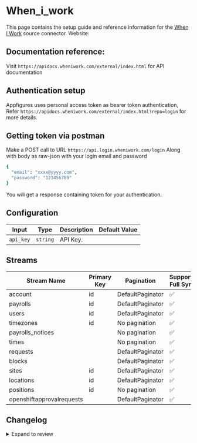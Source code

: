 # When_i_work
This page contains the setup guide and reference information for the [When I Work](https://wheniwork.com/) source connector.
Website: 

## Documentation reference:
Visit `https://apidocs.wheniwork.com/external/index.html` for API documentation

## Authentication setup
Appfigures uses personal access token as bearer token authentication,
Refer `https://apidocs.wheniwork.com/external/index.html?repo=login` for more details.

## Getting token via postman
Make a POST call to URL `https://api.login.wheniwork.com/login`
Along with body as raw-json with your login email and password
```bash
{
  "email": "xxxx@yyyy.com",
  "password": "123456789"
}
```
You will get a response containing token for your authentication.

## Configuration

| Input | Type | Description | Default Value |
|-------|------|-------------|---------------|
| `api_key` | `string` | API Key.  |  |

## Streams
| Stream Name | Primary Key | Pagination | Supports Full Sync | Supports Incremental |
|-------------|-------------|------------|---------------------|----------------------|
| account | id | DefaultPaginator | ✅ |  ❌  |
| payrolls | id | DefaultPaginator | ✅ |  ❌  |
| users | id | DefaultPaginator | ✅ |  ❌  |
| timezones | id | No pagination | ✅ |  ❌  |
| payrolls_notices |  | No pagination | ✅ |  ❌  |
| times |  | No pagination | ✅ |  ❌  |
| requests |  | DefaultPaginator | ✅ |  ❌  |
| blocks |  | DefaultPaginator | ✅ |  ❌  |
| sites | id | DefaultPaginator | ✅ |  ❌  |
| locations | id | DefaultPaginator | ✅ |  ❌  |
| positions | id | No pagination | ✅ |  ❌  |
| openshiftapprovalrequests |  | DefaultPaginator | ✅ |  ❌  |

## Changelog

<details>
  <summary>Expand to review</summary>

| Version          | Date       |PR| Subject        |
|------------------|------------|---|----------------|
| 0.0.1 | 2024-09-10 |[45367](https://github.com/airbytehq/airbyte/pull/45367)| Initial release by [@btkcodedev](https://github.com/btkcodedev) via Connector Builder|

</details>